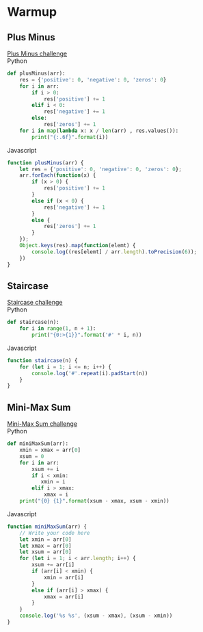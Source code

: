 # Warmup
## Plus Minus
[Plus Minus challenge](https://www.hackerrank.com/challenges/plus-minus?isFullScreen=true)  
Python
```Python
def plusMinus(arr):
    res = {'positive': 0, 'negative': 0, 'zeros': 0}
    for i in arr:
        if i > 0:
            res['positive'] += 1
        elif i < 0:
            res['negative'] += 1
        else:
            res['zeros'] += 1
    for i in map(lambda x: x / len(arr) , res.values()):
        print("{:.6f}".format(i))
```
Javascript
```javascript
function plusMinus(arr) {
    let res = {'positive': 0, 'negative': 0, 'zeros': 0};
    arr.forEach(function(x) {
        if (x > 0) {
            res['positive'] += 1
        }
        else if (x < 0) {
            res['negative'] += 1
        }
        else {
            res['zeros'] += 1
        }
    });
    Object.keys(res).map(function(elemt) {
        console.log((res[elemt] / arr.length).toPrecision(6));
    })   
}
```
## Staircase
[Staircase challenge]()  
Python
```python
def staircase(n):
    for i in range(1, n + 1):
        print("{0:>{1}}".format('#' * i, n))
```
Javascript
```javascript
function staircase(n) {
    for (let i = 1; i <= n; i++) {
        console.log('#'.repeat(i).padStart(n))
    }
}
```
## Mini-Max Sum
[Mini-Max Sum challenge](https://www.hackerrank.com/challenges/mini-max-sum/problem)  
Python
```python
def miniMaxSum(arr):
    xmin = xmax = arr[0]
    xsum = 0
    for i in arr:
        xsum += i
        if i < xmin:
           xmin = i
        elif i > xmax:
            xmax = i
    print("{0} {1}".format(xsum - xmax, xsum - xmin))
```
Javascript
```javascript
function miniMaxSum(arr) {
    // Write your code here
    let xmin = arr[0]
    let xmax = arr[0]
    let xsum = arr[0]
    for (let i = 1; i < arr.length; i++) {
        xsum += arr[i]
        if (arr[i] < xmin) {
            xmin = arr[i]
        }
        else if (arr[i] > xmax) {
            xmax = arr[i] 
        }
    }
    console.log('%s %s', (xsum - xmax), (xsum - xmin))
}

```
